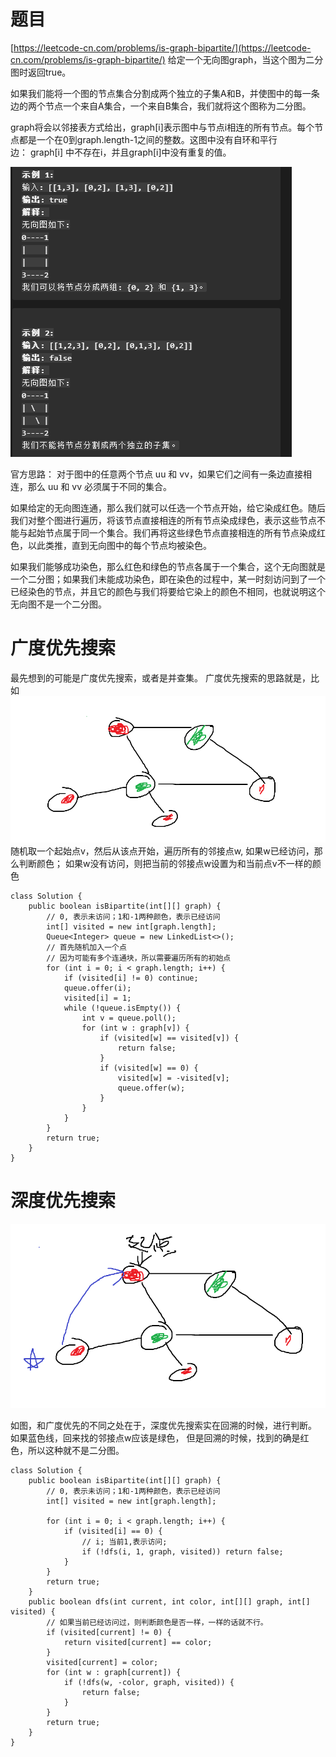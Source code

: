 # 题目

[https://leetcode-cn.com/problems/is-graph-bipartite/](https://leetcode-cn.com/problems/is-graph-bipartite/)
给定一个无向图graph，当这个图为二分图时返回true。

如果我们能将一个图的节点集合分割成两个独立的子集A和B，并使图中的每一条边的两个节点一个来自A集合，一个来自B集合，我们就将这个图称为二分图。

graph将会以邻接表方式给出，graph[i]表示图中与节点i相连的所有节点。每个节点都是一个在0到graph.length-1之间的整数。这图中没有自环和平行边： graph[i] 中不存在i，并且graph[i]中没有重复的值。

![leetcode785_判断二分图_1.png](/assets/leetcode785_判断二分图_1.png)

官方思路：
对于图中的任意两个节点 uu 和 vv，如果它们之间有一条边直接相连，那么 uu 和 vv 必须属于不同的集合。

如果给定的无向图连通，那么我们就可以任选一个节点开始，给它染成红色。随后我们对整个图进行遍历，将该节点直接相连的所有节点染成绿色，表示这些节点不能与起始节点属于同一个集合。我们再将这些绿色节点直接相连的所有节点染成红色，以此类推，直到无向图中的每个节点均被染色。

如果我们能够成功染色，那么红色和绿色的节点各属于一个集合，这个无向图就是一个二分图；如果我们未能成功染色，即在染色的过程中，某一时刻访问到了一个已经染色的节点，并且它的颜色与我们将要给它染上的颜色不相同，也就说明这个无向图不是一个二分图。



# 广度优先搜索
最先想到的可能是广度优先搜索，或者是并查集。
广度优先搜索的思路就是，比如
![leetcode785_判断二分图_BFS.png](/assets/leetcode785_判断二分图_BFS.png)
随机取一个起始点v，然后从该点开始，遍历所有的邻接点w,
如果w已经访问，那么判断颜色；
如果w没有访问，则把当前的邻接点w设置为和当前点v不一样的颜色
```
class Solution {
    public boolean isBipartite(int[][] graph) {
        // 0, 表示未访问；1和-1两种颜色，表示已经访问
        int[] visited = new int[graph.length];
        Queue<Integer> queue = new LinkedList<>();
        // 首先随机加入一个点
        // 因为可能有多个连通块，所以需要遍历所有的初始点
        for (int i = 0; i < graph.length; i++) {
            if (visited[i] != 0) continue;
            queue.offer(i);
            visited[i] = 1;
            while (!queue.isEmpty()) {
                int v = queue.poll();
                for (int w : graph[v]) {
                    if (visited[w] == visited[v]) {
                        return false;
                    }
                    if (visited[w] == 0) {
                        visited[w] = -visited[v];
                        queue.offer(w);
                    }
                }
            }
        }
        return true;
    }
}
```

# 深度优先搜索
![leetcode785_判断二分图_DFS.png](/assets/leetcode785_判断二分图_DFS.png)

如图，和广度优先的不同之处在于，深度优先搜索实在回溯的时候，进行判断。
如果蓝色线，回来找的邻接点w应该是绿色，
但是回溯的时候，找到的确是红色，所以这种就不是二分图。
```
class Solution {
    public boolean isBipartite(int[][] graph) {
        // 0, 表示未访问；1和-1两种颜色，表示已经访问
        int[] visited = new int[graph.length];
        
        for (int i = 0; i < graph.length; i++) {
            if (visited[i] == 0) {
                // i; 当前1,表示访问;
                if (!dfs(i, 1, graph, visited)) return false;
            }
        }
        return true;
    }
    public boolean dfs(int current, int color, int[][] graph, int[] visited) {
        // 如果当前已经访问过，则判断颜色是否一样，一样的话就不行。
        if (visited[current] != 0) {
            return visited[current] == color;
        }
        visited[current] = color;
        for (int w : graph[current]) {
            if (!dfs(w, -color, graph, visited)) {
                return false;
            }
        }
        return true;
    }
}
```
